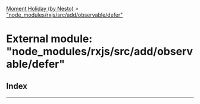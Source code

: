 [Moment Holiday (by Nesto)](../README.md) > ["node_modules/rxjs/src/add/observable/defer"](../modules/_node_modules_rxjs_src_add_observable_defer_.md)

# External module: "node_modules/rxjs/src/add/observable/defer"

## Index

---

